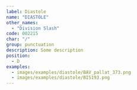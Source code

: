 ```yaml
---
label: Diastole
name: "DIASTOLE"
other_names:
  - "Division Slash"
code: 002215
char: "∕"
group: punctuation
description: Some description
position:
  - D
examples:
  - images/examples/diastole/BAV_pallat_373.png
  - images/examples/diastole/BIS193.png
---
```

